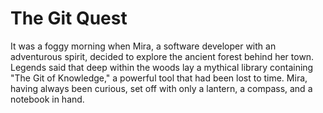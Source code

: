 # The Git Quest

It was a foggy morning when Mira, a software developer with an adventurous spirit, decided to explore the ancient forest behind her town. Legends said that deep within the woods lay a mythical library containing "The Git of Knowledge," a powerful tool that had been lost to time. Mira, having always been curious, set off with only a lantern, a compass, and a notebook in hand.